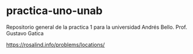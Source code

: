 # practica-uno-unab
Repositorio general de la practica 1 para la universidad Andrés Bello. Prof. Gustavo Gatica


https://rosalind.info/problems/locations/